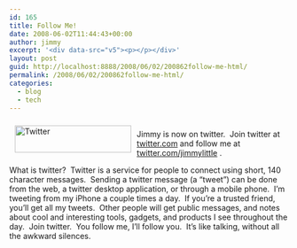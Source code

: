 ```yaml
---
id: 165
title: Follow Me!
date: 2008-06-02T11:44:43+00:00
author: jimmy
excerpt: '<div data-src="v5"><p></p></div>'
layout: post
guid: http://localhost:8888/2008/06/02/200862follow-me-html/
permalink: /2008/06/02/200862follow-me-html/
categories:
  - blog
  - tech
---
```

<div data-src="v5">
  <img src="http://assets2.twitter.com/images/twitter.png?1212377397" alt="Twitter" hspace="10" vspace="10" width="210" height="49" align="left" /><br />Jimmy is now on twitter.  Join twitter at <a href="http://www.twitter.com" target="_blank">twitter.com</a> and follow me at <a href="http://www.twitter.com/jimmylittle" target="_blank">twitter.com/jimmylittle</a> .</p> 
  
  <p>
    What is twitter?  Twitter is a service for people to connect using short, 140 character messages.  Sending a twitter message (a &#8220;tweet&#8221;) can be done from the web, a twitter desktop application, or through a mobile phone.  I&#8217;m tweeting from my iPhone a couple times a day.  If you&#8217;re a trusted friend, you&#8217;ll get all my tweets.  Other people will get public messages, and notes about cool and interesting tools, gadgets, and products I see throughout the day.  Join twitter.  You follow me, I&#8217;ll follow you.  It&#8217;s like talking, without all the awkward silences.</div>